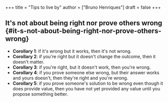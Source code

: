 +++
title = "Tips to live by"
author = ["Bruno Henriques"]
draft = false
+++

## It's not about being right nor prove others wrong {#it-s-not-about-being-right-nor-prove-others-wrong}

-   **Corollary 1**: if it's wrong but it works, then it's not wrong.
-   **Corollary 2**: if you're right but it doesn't change the outcome, then it doesn't matter.
-   **Corollary 3**: if you're right, but it doesn't work, then you're wrong.
-   **Corollary 4**: if you prove someone else wrong, but their answer works and yours doesn't, then they're right and you're wrong.
-   **Corollary 5**: if you prove someone's solution to be wrong even though it does provide value, then you have not yet provided any value until you propose something better.